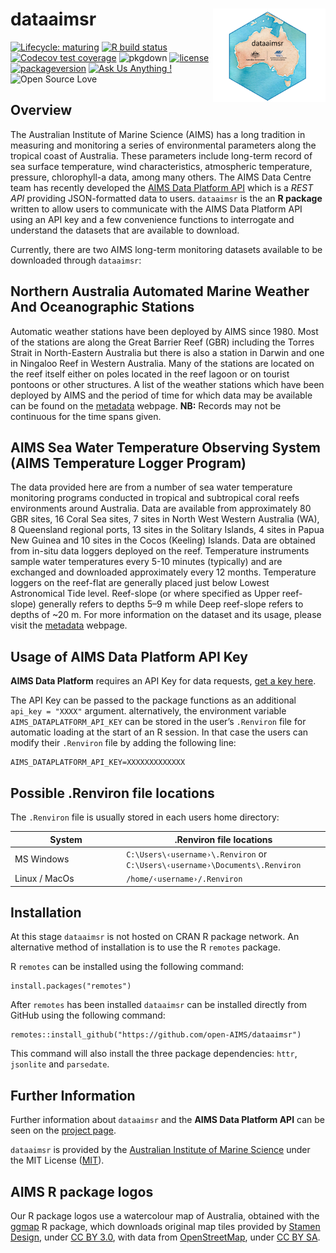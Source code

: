 <!-- README.md is generated from README.Rmd. Please edit that file -->

dataaimsr <img src="man/figures/logo.png" width = 180 alt="dataaimsr Logo" align="right" />
===========================================================================================

<!-- badges: start -->

[![Lifecycle:
maturing](https://img.shields.io/badge/lifecycle-maturing-blue.svg)](https://www.tidyverse.org/lifecycle/#maturing)
[![R build
status](https://github.com/open-AIMS/dataaimsr/workflows/R-CMD-check/badge.svg)](https://github.com/open-AIMS/dataaimsr/actions)
[![Codecov test
coverage](https://codecov.io/gh/open-AIMS/dataaimsr/branch/master/graph/badge.svg)](https://codecov.io/gh/open-AIMS/dataaimsr?branch=master)
![pkgdown](https://github.com/open-AIMS/dataaimsr/workflows/pkgdown/badge.svg)
[![license](https://img.shields.io/badge/license-MIT%20+%20file%20LICENSE-lightgrey.svg)](https://choosealicense.com/)
[![packageversion](https://img.shields.io/badge/Package%20version-1.0.2-orange.svg)](commits/master)
[![Ask Us Anything
!](https://img.shields.io/badge/Ask%20us-anything-1abc9c.svg)](https://github.com/open-AIMS/dataaimsr/issues/new)
![Open Source
Love](https://badges.frapsoft.com/os/v2/open-source.svg?v=103)
<!-- badges: end -->

Overview
--------

The Australian Institute of Marine Science (AIMS) has a long tradition
in measuring and monitoring a series of environmental parameters along
the tropical coast of Australia. These parameters include long-term
record of sea surface temperature, wind characteristics, atmospheric
temperature, pressure, chlorophyll-a data, among many others. The AIMS
Data Centre team has recently developed the [AIMS Data Platform
API](https://open-aims.github.io/data-platform/) which is a *REST API*
providing JSON-formatted data to users. `dataaimsr` is the an **R
package** written to allow users to communicate with the AIMS Data
Platform API using an API key and a few convenience functions to
interrogate and understand the datasets that are available to download.

Currently, there are two AIMS long-term monitoring datasets available to
be downloaded through `dataaimsr`:

Northern Australia Automated Marine Weather And Oceanographic Stations
----------------------------------------------------------------------

Automatic weather stations have been deployed by AIMS since 1980. Most
of the stations are along the Great Barrier Reef (GBR) including the
Torres Strait in North-Eastern Australia but there is also a station in
Darwin and one in Ningaloo Reef in Western Australia. Many of the
stations are located on the reef itself either on poles located in the
reef lagoon or on tourist pontoons or other structures. A list of the
weather stations which have been deployed by AIMS and the period of time
for which data may be available can be found on the
[metadata](https://apps.aims.gov.au/metadata/view/0887cb5b-b443-4e08-a169-038208109466)
webpage. **NB:** Records may not be continuous for the time spans given.

AIMS Sea Water Temperature Observing System (AIMS Temperature Logger Program)
-----------------------------------------------------------------------------

The data provided here are from a number of sea water temperature
monitoring programs conducted in tropical and subtropical coral reefs
environments around Australia. Data are available from approximately 80
GBR sites, 16 Coral Sea sites, 7 sites in North West Western Australia
(WA), 8 Queensland regional ports, 13 sites in the Solitary Islands, 4
sites in Papua New Guinea and 10 sites in the Cocos (Keeling) Islands.
Data are obtained from in-situ data loggers deployed on the reef.
Temperature instruments sample water temperatures every 5-10 minutes
(typically) and are exchanged and downloaded approximately every 12
months. Temperature loggers on the reef-flat are generally placed just
below Lowest Astronomical Tide level. Reef-slope (or where specified as
Upper reef-slope) generally refers to depths 5–9 m while Deep reef-slope
refers to depths of ~20 m. For more information on the dataset and its
usage, please visit the
[metadata](https://apps.aims.gov.au/metadata/view/4a12a8c0-c573-11dc-b99b-00008a07204e)
webpage.

Usage of AIMS Data Platform API Key
-----------------------------------

**AIMS Data Platform** requires an API Key for data requests, [get a key
here](https://open-AIMS.github.io/data-platform/key-request).

The API Key can be passed to the package functions as an additional
`api_key = "XXXX"` argument. alternatively, the environment variable
`AIMS_DATAPLATFORM_API_KEY` can be stored in the user’s `.Renviron` file
for automatic loading at the start of an R session. In that case the
users can modify their `.Renviron` file by adding the following line:

    AIMS_DATAPLATFORM_API_KEY=XXXXXXXXXXXXX

Possible .Renviron file locations
---------------------------------

The `.Renviron` file is usually stored in each users home directory:

<table>
<colgroup>
<col style="width: 35%" />
<col style="width: 64%" />
</colgroup>
<thead>
<tr class="header">
<th>System</th>
<th>.Renviron file locations</th>
</tr>
</thead>
<tbody>
<tr class="odd">
<td>MS Windows</td>
<td><code>C:\Users\‹username›\.Renviron</code> or <code>C:\Users\‹username›\Documents\.Renviron</code></td>
</tr>
<tr class="even">
<td>Linux / MacOs</td>
<td><code>/home/‹username›/.Renviron</code></td>
</tr>
</tbody>
</table>

Installation
------------

At this stage `dataaimsr` is not hosted on CRAN R package network. An
alternative method of installation is to use the R `remotes` package.

R `remotes` can be installed using the following command:

    install.packages("remotes")

After `remotes` has been installed `dataaimsr` can be installed directly
from GitHub using the following command:

    remotes::install_github("https://github.com/open-AIMS/dataaimsr")

This command will also install the three package dependencies: `httr`,
`jsonlite` and `parsedate`.

Further Information
-------------------

Further information about `dataaimsr` and the **AIMS Data Platform API**
can be seen on the [project
page](https://open-AIMS.github.io/dataaimsr).

`dataaimsr` is provided by the [Australian Institute of Marine
Science](https://www.aims.gov.au) under the MIT License
([MIT](http://opensource.org/licenses/MIT)).

AIMS R package logos
--------------------

Our R package logos use a watercolour map of Australia, obtained with
the [ggmap](https://CRAN.R-project.org/package=ggmap) R package, which
downloads original map tiles provided by [Stamen
Design](http://stamen.com), under [CC BY
3.0](http://creativecommons.org/licenses/by/3.0), with data from
[OpenStreetMap](http://openstreetmap.org), under [CC BY
SA](http://creativecommons.org/licenses/by-sa/3.0).

